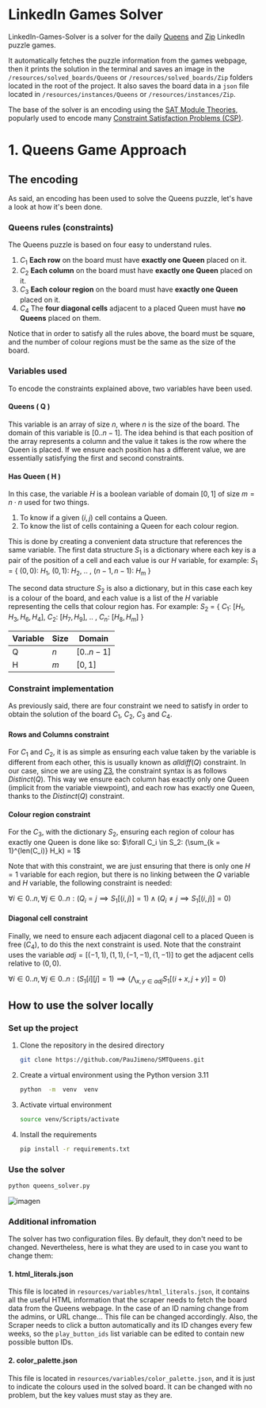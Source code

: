 
# LinkedIn Games Solver
LinkedIn-Games-Solver is a solver for the daily [Queens](https://www.linkedin.com/games/queens/) and [Zip](https://www.linkedin.com/games/zip/) LinkedIn puzzle games.

It automatically fetches the puzzle information from the games webpage, then it prints the solution in the terminal and saves an image in the `/resources/solved_boards/Queens` or `/resources/solved_boards/Zip` folders located in the root of the project. 
It also saves the board data in a `json` file located in `/resources/instances/Queens` or `/resources/instances/Zip`.

The base of the solver is an encoding using the [SAT Module Theories](https://en.wikipedia.org/wiki/Satisfiability_modulo_theories), popularly used to encode many [Constraint Satisfaction Problems (CSP)](https://en.wikipedia.org/wiki/Constraint_satisfaction_problem).

# 1. Queens Game Approach
## The encoding
As said, an encoding has been used to solve the Queens puzzle, let's have a look at how it's been done.
### Queens rules (constraints)
The Queens puzzle is based on four easy to understand rules.
1. $C_1$ **Each row** on the board must have **exactly one Queen** placed on it.
2. $C_2$ **Each column** on the board must have **exactly one Queen** placed on it.
3. $C_3$ **Each colour region** on the board must have **exactly one Queen** placed on it.
4. $C_4$ The **four diagonal cells** adjacent to a placed Queen must have **no Queens** placed on them.

Notice that in order to satisfy all the rules above, the board must be square, and the number of colour regions must be the same as the size of the board. 

### Variables used
To encode the constraints explained above, two variables have been used.
#### Queens ( Q )
This variable is an array of size $n$, where $n$ is the size of the board. The domain of this variable is $[0..n-1]$. The idea behind is that each position of the array represents a column and the value it takes is the row where the Queen is placed. If we ensure each position has a different value, we are essentially satisfying the first and second constraints.
#### Has Queen ( H )
In this case, the variable $H$ is a boolean variable of domain $[0,1]$ of size $m=n \cdot n$ used for two things.
1. To know if a given $(i, j)$ cell contains a Queen.
2. To know the list of cells containing a Queen for each colour region.

This is done by creating a convenient data structure that references the same variable. The first data structure $S_1$ is a dictionary where each key is a pair of the position of a cell and each value is our $H$ variable, for example:
$S_1$ = { $(0,0)$: $H_1$, $(0,1)$: $H_2$, .. , $(n-1, n-1)$: $H_m$ }

The second data structure $S_2$ is also a dictionary, but in this case each key is a colour of the board, and each value is a list of the $H$ variable representing the cells that colour region has. For example:
$S_2$ = { $C_1$: $[H_1, H_3, H_6, H_4]$, $C_2$:  $[H_7, H_9]$, .. , $C_n$: $[H_8, H_m]$ }

| Variable | Size | Domain|
|--|--|--|
| Q | $n$ |	$[0..n-1]$ |
| H | $m$ |	$[0,1]$ |

### Constraint implementation
As previously said, there are four constraint we need to satisfy in order to obtain the solution of the board $C_1$, $C_2$, $C_3$ and $C_4$.

#### Rows and Columns constraint
For $C_1$ and $C_2$, it is as simple as ensuring each value taken by the variable is different from each other, this is usually known as $alldiff(Q)$ constraint. In our case, since we are using [Z3](https://en.wikipedia.org/wiki/Z3_Theorem_Prover), the constraint syntax is as follows $Distinct(Q)$.
This way we ensure each column has exactly only one Queen (implicit from the variable viewpoint), and each row has exactly one Queen, thanks to the $Distinct(Q)$ constraint.

#### Colour region constraint
For the $C_3$, with the dictionary $S_2$, ensuring each region of colour has exactly one Queen is done like so:
$\forall C_i \in S_2: (\sum_{k = 1}^{len(C_i)} H_k) = 1$

Note that with this constraint, we are just ensuring that there is only one $H=1$ variable for each region, but there is no linking between the $Q$ variable and $H$ variable, the following constraint is needed:

$\forall i \in 0..n, \forall j \in 0..n: (Q_i=j \implies S_1[(i,j)]=1) \wedge (Q_i \neq j \implies S_1[(i,j)]=0)$

#### Diagonal cell constraint
Finally, we need to ensure each adjacent diagonal cell to a placed Queen is free ($C_4$), to do this the next constraint is used.
Note that the constraint uses the variable  ${adj}=[(-1, 1), (1, 1), (-1, -1), (1, -1)]$ to get the adjacent cells relative to $(0,0)$.

$\forall i \in 0..n, \forall j \in 0..n: (S_1[i][j]=1) \implies (\bigwedge_{x, y \in adj} S_1[(i+x,j+y)]=0)$

## How to use the solver locally
### Set up the project
1. Clone the repository in the desired directory
	```bash
	git clone https://github.com/PauJimeno/SMTQueens.git
	```
2. Create a virtual environment using the Python version 3.11
	```bash
	python  -m  venv  venv
	```
3. Activate virtual environment
	```bash
	source venv/Scripts/activate
	```
4. Install the requirements
	```bash
	pip install -r requirements.txt
	```
### Use the solver
```bash
python queens_solver.py
```
![imagen](https://github.com/user-attachments/assets/0186bf8d-3ba7-49a0-bafe-804748241914)

### Additional infromation
The solver has two configuration files. By default, they don't need to be changed. Nevertheless, here is what they are used to in case you want to change them:

#### 1. html_literals.json
This file is located in `resources/variables/html_literals.json`, it contains all the useful HTML information that the scraper needs to fetch the board data from the Queens webpage. In the case of an ID naming change from the admins, or URL change... This file can be changed accordingly. Also, the Scraper needs to click a button automatically and its ID changes every few weeks, so the `play_button_ids` list variable can be edited to contain new possible button IDs.

#### 2. color_palette.json
This file is located in `resources/variables/color_palette.json`, and it is just to indicate the colours used in the solved board. It can be changed with no problem, but the key values must stay as they are.
